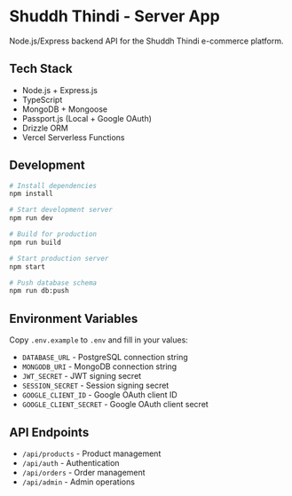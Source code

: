 # Shuddh Thindi - Server App

Node.js/Express backend API for the Shuddh Thindi e-commerce platform.

## Tech Stack
- Node.js + Express.js
- TypeScript
- MongoDB + Mongoose
- Passport.js (Local + Google OAuth)
- Drizzle ORM
- Vercel Serverless Functions

## Development

```bash
# Install dependencies
npm install

# Start development server
npm run dev

# Build for production
npm run build

# Start production server
npm start

# Push database schema
npm run db:push
```

## Environment Variables
Copy `.env.example` to `.env` and fill in your values:

- `DATABASE_URL` - PostgreSQL connection string
- `MONGODB_URI` - MongoDB connection string
- `JWT_SECRET` - JWT signing secret
- `SESSION_SECRET` - Session signing secret
- `GOOGLE_CLIENT_ID` - Google OAuth client ID
- `GOOGLE_CLIENT_SECRET` - Google OAuth client secret

## API Endpoints
- `/api/products` - Product management
- `/api/auth` - Authentication
- `/api/orders` - Order management
- `/api/admin` - Admin operations